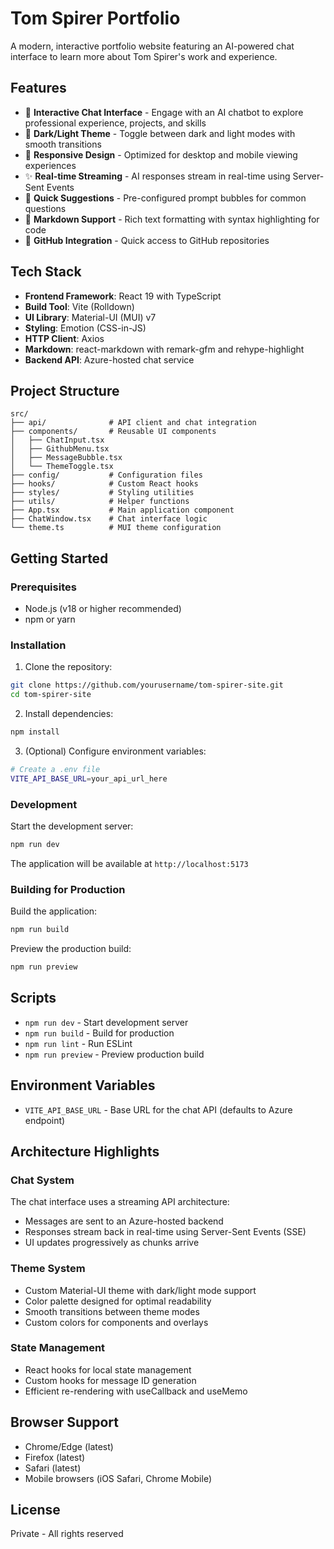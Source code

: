 # Tom Spirer Portfolio

A modern, interactive portfolio website featuring an AI-powered chat interface to learn more about Tom Spirer's work and experience.

## Features

- 💬 **Interactive Chat Interface** - Engage with an AI chatbot to explore professional experience, projects, and skills
- 🎨 **Dark/Light Theme** - Toggle between dark and light modes with smooth transitions
- 📱 **Responsive Design** - Optimized for desktop and mobile viewing experiences
- ✨ **Real-time Streaming** - AI responses stream in real-time using Server-Sent Events
- 🎯 **Quick Suggestions** - Pre-configured prompt bubbles for common questions
- 📝 **Markdown Support** - Rich text formatting with syntax highlighting for code
- 🔗 **GitHub Integration** - Quick access to GitHub repositories

## Tech Stack

- **Frontend Framework**: React 19 with TypeScript
- **Build Tool**: Vite (Rolldown)
- **UI Library**: Material-UI (MUI) v7
- **Styling**: Emotion (CSS-in-JS)
- **HTTP Client**: Axios
- **Markdown**: react-markdown with remark-gfm and rehype-highlight
- **Backend API**: Azure-hosted chat service

## Project Structure

```
src/
├── api/              # API client and chat integration
├── components/       # Reusable UI components
│   ├── ChatInput.tsx
│   ├── GithubMenu.tsx
│   ├── MessageBubble.tsx
│   └── ThemeToggle.tsx
├── config/           # Configuration files
├── hooks/            # Custom React hooks
├── styles/           # Styling utilities
├── utils/            # Helper functions
├── App.tsx           # Main application component
├── ChatWindow.tsx    # Chat interface logic
└── theme.ts          # MUI theme configuration
```

## Getting Started

### Prerequisites

- Node.js (v18 or higher recommended)
- npm or yarn

### Installation

1. Clone the repository:
```bash
git clone https://github.com/yourusername/tom-spirer-site.git
cd tom-spirer-site
```

2. Install dependencies:
```bash
npm install
```

3. (Optional) Configure environment variables:
```bash
# Create a .env file
VITE_API_BASE_URL=your_api_url_here
```

### Development

Start the development server:
```bash
npm run dev
```

The application will be available at `http://localhost:5173`

### Building for Production

Build the application:
```bash
npm run build
```

Preview the production build:
```bash
npm run preview
```

## Scripts

- `npm run dev` - Start development server
- `npm run build` - Build for production
- `npm run lint` - Run ESLint
- `npm run preview` - Preview production build

## Environment Variables

- `VITE_API_BASE_URL` - Base URL for the chat API (defaults to Azure endpoint)

## Architecture Highlights

### Chat System
The chat interface uses a streaming API architecture:
- Messages are sent to an Azure-hosted backend
- Responses stream back in real-time using Server-Sent Events (SSE)
- UI updates progressively as chunks arrive

### Theme System
- Custom Material-UI theme with dark/light mode support
- Color palette designed for optimal readability
- Smooth transitions between theme modes
- Custom colors for components and overlays

### State Management
- React hooks for local state management
- Custom hooks for message ID generation
- Efficient re-rendering with useCallback and useMemo

## Browser Support

- Chrome/Edge (latest)
- Firefox (latest)
- Safari (latest)
- Mobile browsers (iOS Safari, Chrome Mobile)

## License

Private - All rights reserved
